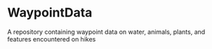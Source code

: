# WaypointData
A repository containing waypoint data on water, animals, plants, and features encountered on hikes
